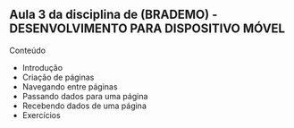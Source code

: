 ## Aula 3 da disciplina de (BRADEMO) - DESENVOLVIMENTO PARA DISPOSITIVO MÓVEL

Conteúdo

- Introdução
- Criação de páginas
- Navegando entre páginas
- Passando dados para uma página
- Recebendo dados de uma página
- Exercícios
